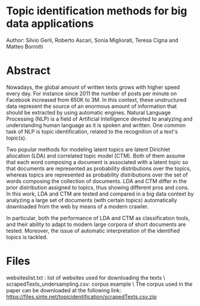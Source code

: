 # Topic identification methods for big data applications
Author: Silvio Gerli, Roberto Ascari, Sonia Migliorati, Teresa Cigna and Matteo Borrotti

# Abstract
Nowadays, the global amount of written texts grows with higher speed every day. For instance since 2011 the number of posts per minute on Facebook increased from 650K to 3M. In this context, these unstructured data represent the source of an enormous amount of information that should be extracted by using automatic engines. Natural Language Processing (NLP) is a field of Artificial Intelligence devoted to analyzing and understanding human language as it is spoken and written. One common task of NLP is topic identification, related to the recognition of a text's topic(s). 
 
Two popular methods for modeling latent topics are latent Dirichlet allocation (LDA) and correlated topic model (CTM). Both of them assume that each word composing a document is associated with a latent topic so that documents are represented as probability distributions over the topics, whereas topics are represented as probability distributions over the set of words composing the collection of documents. 
LDA and CTM differ in the prior distribution assigned to topics, thus showing different pros and cons.
In this work, LDA and CTM are tested and compared in a big data context by analyzing a  large set of documents (with certain topics) automatically downloaded from the web by means of a modern crawler.

In particular,  both the performance of LDA and CTM as classification tools, and their ability to adapt to modern large corpora of short documents are tested. Moreover, the issue of automatic interpretation of the identified topics is tackled.

# Files
websiteslist.txt : list of websites used for downloading the texts \\
scrapedTexts_undersampling.csv: corpus example \\
The corpus used in the paper can be downloaded at the following link: https://files.sinte.net/topicidentification/scrapedTexts.csv.zip
